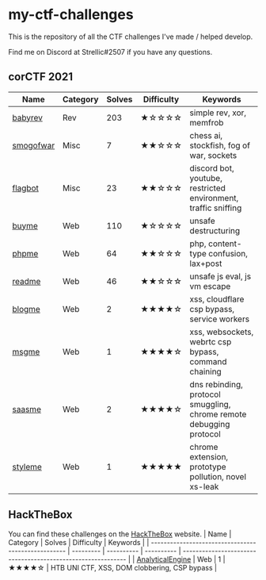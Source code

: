 # my-ctf-challenges

This is the repository of all the CTF challenges I've made / helped develop.

Find me on Discord at Strellic#2507 if you have any questions.

## corCTF 2021

| Name                                                | Category      | Solves | Difficulty | Keywords                                                     |
| --------------------------------------------------- | --------- | ---------- | ---------- | ------------------------------------------------------------ |
| [babyrev](corCTF-2021/rev/babyrev) | Rev | 203 | ★☆☆☆☆ | simple rev, xor, memfrob |
| [smogofwar](corCTF-2021/misc/smogofwar) | Misc | 7 | ★★☆☆☆ | chess ai, stockfish, fog of war, sockets |
| [flagbot](corCTF-2021/misc/flagbot) | Misc | 23 | ★★☆☆☆ | discord bot, youtube, restricted environment, traffic sniffing |
| [buyme](corCTF-2021/web/buyme) | Web | 110 | ★☆☆☆☆ | unsafe destructuring |
| [phpme](corCTF-2021/web/phpme) | Web | 64 | ★★☆☆☆ | php, content-type confusion, lax+post |
| [readme](corCTF-2021/web/readme) | Web | 46 | ★★☆☆☆ | unsafe js eval, js vm escape |
| [blogme](corCTF-2021/web/blogme) | Web | 2 | ★★★★☆ | xss, cloudflare csp bypass, service workers |
| [msgme](corCTF-2021/web/msgme) | Web | 1 | ★★★★☆ | xss, websockets, webrtc csp bypass, command chaining |
| [saasme](corCTF-2021/web/saasme) | Web | 2 | ★★★★☆ | dns rebinding, protocol smuggling, chrome remote debugging protocol |
| [styleme](corCTF-2021/web/styleme) | Web | 1 | ★★★★★ | chrome extension, prototype pollution, novel xs-leak |

## HackTheBox
You can find these challenges on the [HackTheBox](https://www.hackthebox.com/) website.
| Name                                                | Category      | Solves | Difficulty | Keywords                                                     |
| --------------------------------------------------- | --------- | ---------- | ---------- | ------------------------------------------------------------ |
| [AnalyticalEngine](https://app.hackthebox.com/challenges/analyticalengine) | Web | 1 | ★★★★☆ | HTB UNI CTF, XSS, DOM clobbering, CSP bypass |
